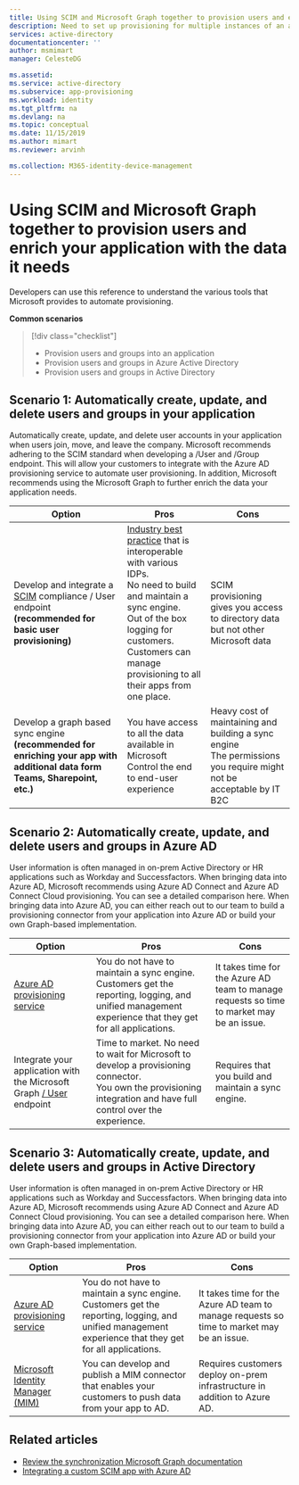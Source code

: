 ```yaml
---
title: Using SCIM and Microsoft Graph together to provision users and enrich your application with the data it needs | Microsoft Docs
description: Need to set up provisioning for multiple instances of an application? Learn how to save time by using the Microsoft Graph APIs to automate the configuration of automatic provisioning.
services: active-directory
documentationcenter: ''
author: msmimart
manager: CelesteDG

ms.assetid: 
ms.service: active-directory
ms.subservice: app-provisioning
ms.workload: identity
ms.tgt_pltfrm: na
ms.devlang: na
ms.topic: conceptual
ms.date: 11/15/2019
ms.author: mimart
ms.reviewer: arvinh

ms.collection: M365-identity-device-management
---
```



# Using SCIM and Microsoft Graph together to provision users and enrich your application with the data it needs

Developers can use this reference to understand the various tools that Microsoft provides to automate provisioning. 

**Common scenarios**


> [!div class="checklist"]
> * Provision users and groups into an application
> * Provision users and groups in Azure Active Directory
> * Provision users and groups in Active Directory


## Scenario 1: Automatically create, update, and delete users and groups in your application
Automatically create, update, and delete user accounts in your application when users join, move, and leave the company. Microsoft recommends adhering to the SCIM standard when developing a /User and /Group endpoint. This will allow your customers to integrate with the Azure AD provisioning service to automate user provisioning. In addition, Microsoft recommends using the Microsoft Graph to further enrich the data your application needs. 

|Option  |Pros  |Cons |
|---------|---------|---------|
|Develop and integrate a [SCIM](https://aka.ms/SCIMOverview) compliance / User endpoint **(recommended for basic user provisioning)**|[Industry best practice](http://www.simplecloud.info/) that is interoperable with various IDPs. <br> No need to build and maintain a sync engine. <br> Out of the box logging for customers. <Br> Customers can manage provisioning to all their apps from one place. <br>|SCIM provisioning gives you access to directory data but not other Microsoft data|For basic user and group provisioning, SCIM is the recommended path forward|
|Develop a graph based sync engine **(recommended for enriching your app with additional data form Teams, Sharepoint, etc.)**|You have access to all the data available in Microsoft <br> Control the end to end-user experience|Heavy cost of maintaining and building a sync engine <br> The permissions you require might not be acceptable by IT <br> B2C <br> ||

## Scenario 2: Automatically create, update, and delete users and groups in Azure AD

User information is often managed in on-prem Active Directory or HR applications such as Workday and Successfactors. When bringing data into Azure AD, Microsoft recommends using Azure AD Connect and Azure AD Connect Cloud provisioning. You can see a detailed comparison here. When bringing data into Azure AD, you can either reach out to our team to build a provisioning connector from your application into Azure AD or build your own Graph-based implementation. 

|Option  |Pros  |Cons |
|---------|---------|---------|
|[Azure AD provisioning service](https://docs.microsoft.com/azure/active-directory/app-provisioning/plan-cloud-hr-provision)|You do not have to maintain a sync engine. Customers get the reporting, logging, and unified management experience that they get for all applications.|It takes time for the Azure AD team to manage requests so time to market may be an issue.||
|Integrate your application with the Microsoft Graph [/ User](https://docs.microsoft.com/graph/api/resources/users?view=graph-rest-1.0) endpoint|Time to market. No need to wait for Microsoft to develop a provisioning connector. <br> You own the provisioning integration and have full control over the experience.|Requires that you build and maintain a sync engine.||


## Scenario 3: Automatically create, update, and delete users and groups in Active Directory
User information is often managed in on-prem Active Directory or HR applications such as Workday and Successfactors. When bringing data into Azure AD, Microsoft recommends using Azure AD Connect and Azure AD Connect Cloud provisioning. You can see a detailed comparison here. When bringing data into Azure AD, you can either reach out to our team to build a provisioning connector from your application into Azure AD or build your own Graph-based implementation. 

|Option  |Pros  |Cons |
|---------|---------|---------| 
|[Azure AD provisioning service](https://docs.microsoft.com/azure/active-directory/app-provisioning/plan-cloud-hr-provision)|You do not have to maintain a sync engine. Customers get the reporting, logging, and unified management experience that they get for all applications.|It takes time for the Azure AD team to manage requests so time to market may be an issue.|
|[Microsoft Identity Manager (MIM)](https://docs.microsoft.com/microsoft-identity-manager/microsoft-identity-manager-2016)|You can develop and publish a MIM connector that enables your customers to push data from your app to AD.|Requires customers deploy on-prem infrastructure in addition to Azure AD.|

## Related articles

- [Review the synchronization Microsoft Graph documentation](https://docs.microsoft.com/graph/api/resources/synchronization-overview?view=graph-rest-beta)
- [Integrating a custom SCIM app with Azure AD](use-scim-to-provision-users-and-groups.md)
